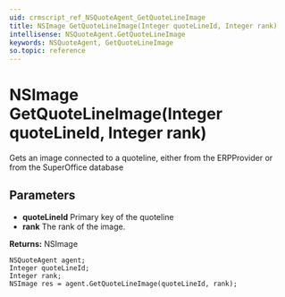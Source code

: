 ```yaml
---
uid: crmscript_ref_NSQuoteAgent_GetQuoteLineImage
title: NSImage GetQuoteLineImage(Integer quoteLineId, Integer rank)
intellisense: NSQuoteAgent.GetQuoteLineImage
keywords: NSQuoteAgent, GetQuoteLineImage
so.topic: reference
---
```


# NSImage GetQuoteLineImage(Integer quoteLineId, Integer rank)

Gets an image connected to a quoteline, either from the ERPProvider or from the SuperOffice database

## Parameters

* **quoteLineId** Primary key of the quoteline
* **rank** The rank of the image.

**Returns:** NSImage

```crmscript
NSQuoteAgent agent;
Integer quoteLineId;
Integer rank;
NSImage res = agent.GetQuoteLineImage(quoteLineId, rank);
```

